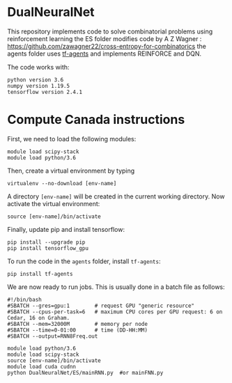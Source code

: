 # DualNeuralNet

This repository implements code to solve combinatorial problems using reinforcement learning
the ES folder modifies code by A Z Wagner : https://github.com/zawagner22/cross-entropy-for-combinatorics
the agents folder uses [tf-agents](https://github.com/tensorflow/agents) and implements REINFORCE and DQN.

 The code works with:
 ```
 python version 3.6
 numpy version 1.19.5
 tensorflow version 2.4.1
 ```
 
 # Compute Canada instructions
 First, we need to load the following modules:
 
 ```
 module load scipy-stack
 module load python/3.6
 ```
 
 Then, create a virtual environment by typing
 
 `virtualenv --no-download [env-name]`
 
 A directory `[env-name]` will be created in the current working directory.  Now activate the virtual environment:
 
 `source [env-name]/bin/activate`
 
 Finally, update pip and install tensorflow:
 
 ```
 pip install --upgrade pip
 pip install tensorflow_gpu
 ```
 
 To run the code in the `agents` folder, install `tf-agents`:
 
 `pip install tf-agents`
 
 We are now ready to run jobs. This is usually done in a batch file as follows:
 
 ```
 #!/bin/bash
#SBATCH --gres=gpu:1        # request GPU "generic resource"
#SBATCH --cpus-per-task=6   # maximum CPU cores per GPU request: 6 on Cedar, 16 on Graham.
#SBATCH --mem=32000M        # memory per node
#SBATCH --time=0-01:00      # time (DD-HH:MM)
#SBATCH --output=RNN8Freq.out 

module load python/3.6
module load scipy-stack
source [env-name]/bin/activate
module load cuda cudnn
python DualNeuralNet/ES/mainRNN.py  #or mainFNN.py
 ```
